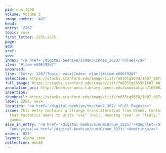 ```yaml
---
pid: num_3220
volume: Volume 2
image_number: '407'
head:
entry: '2267'
topic: va√≠
first_letter: 2251-2275
page:
add:
xref:
see:
index: "<a href='/digital-beehive/index3/index_2623/'>n[ae]</a>"
item: "#item-e606f92d7"
unparsed:
line: 'Entry: 2267|Topic: va√≠|Index: n[ae]|#item-e606f92d7'
selection: https://stacks.stanford.edu/image/iiif/fm855tg5659/1607_0874/322,1010,2768,229/full/0/default.jpg
full_image: https://stacks.stanford.edu/image/iiif/fm855tg5659/1607_0874/full/full/0/default.jpg
annotation_uri: http://beehive-anno.library.upenn.edu/annotation/1680029927596
insertion:
thumbnail: https://stacks.stanford.edu/image/iiif/fm855tg5659/1607_0874/322,1010,600,180/250,/0/default.jpg
label: 2267. va√≠
location: "<a href='/digital-beehive/toc/toc2_397/'>Full Page</a>"
issue: This entry contains a strange transliteration from Greek. Context clues suggest
  that Pastorius means to write "vaí" (nai), meaning "yea" or "truly," with a lowercase
  gamma.
also_in_entry: "<a href='/digital-beehive/num10/num_3221/'>Pamphlet</a>|<a href='/digital-beehive/num10/num_3222/'>To
  Convoy</a>|<a href='/digital-beehive/num10/num_3223/'>Vomiting</a>"
order: '023'
layout: alpha_item
collection: num10
---
```

